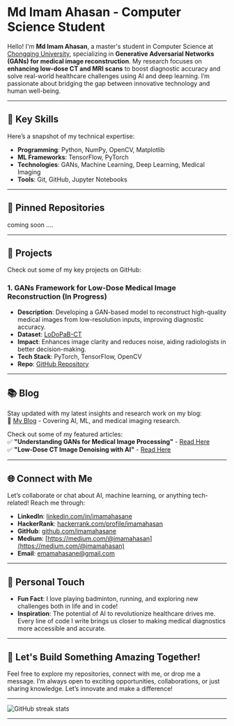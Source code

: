 # Md Imam Ahasan - Computer Science Student

Hello! I'm **Md Imam Ahasan**, a master's student in Computer Science at [Chongqing University](https://english.cqu.edu.cn/), specializing in **Generative Adversarial Networks (GANs) for medical image reconstruction**. My research focuses on **enhancing low-dose CT and MRI scans** to boost diagnostic accuracy and solve real-world healthcare challenges using AI and deep learning. I’m passionate about bridging the gap between innovative technology and human well-being.  

---

## 🚀 Key Skills  

Here’s a snapshot of my technical expertise:  
- **Programming**: Python, NumPy, OpenCV, Matplotlib  
- **ML Frameworks**: TensorFlow, PyTorch  
- **Technologies**: GANs, Machine Learning, Deep Learning, Medical Imaging  
- **Tools**: Git, GitHub, Jupyter Notebooks

---
## 📌 Pinned Repositories  

coming soon ....

---

## 🌟 Projects
Check out some of my key projects on GitHub: 

### **1. GANs Framework for Low-Dose Medical Image Reconstruction (In Progress)**  
- **Description**: Developing a GAN-based model to reconstruct high-quality medical images from low-resolution inputs, improving diagnostic accuracy.  
- **Dataset**: [LoDoPaB-CT](https://zenodo.org/records/3384092) 
- **Impact**: Enhances image clarity and reduces noise, aiding radiologists in better decision-making.  
- **Tech Stack**: PyTorch, TensorFlow, OpenCV  
- **Repo**: [GitHub Repository](https://github.com/imamahasane/LightGAN-LD)  

---

## 📚 Blog  

Stay updated with my latest insights and research work on my blog:  
📖 [My Blog](https://medium.com/@imamahasan) - Covering AI, ML, and medical imaging research.  

Check out some of my featured articles:  
✅ **"Understanding GANs for Medical Image Processing"** - [Read Here](https://medium.com/@imamahasan/understanding-gans-for-medical-image-processing-91e3798f1555)  
✅ **"Low-Dose CT Image Denoising with AI"** - [Read Here](https://medium.com/@imamahasan/low-dose-medical-image-denoising-with-ai-d7515975818d)  

---

## 🌐 Connect with Me  

Let’s collaborate or chat about AI, machine learning, or anything tech-related! Reach me through:  

- **LinkedIn**: [linkedin.com/in/imamahasane](https://www.linkedin.com/in/imamahasane/)  
- **HackerRank**: [hackerrank.com/profile/imamahasan](https://www.hackerrank.com/profile/imamahasan)  
- **GitHub**: [github.com/imamahasane](https://github.com/imamahasane)
- **Medium**: [https://medium.com/@imamahasan](https://medium.com/@imamahasan)
- **Email**: emamahasane@gmail.com  

---

## 🎨 Personal Touch  

- **Fun Fact**: I love playing badminton, running, and exploring new challenges both in life and in code!  
- **Inspiration**: The potential of AI to revolutionize healthcare drives me. Every line of code I write brings us closer to making medical diagnostics more accessible and accurate.  

---

## 🙌 Let's Build Something Amazing Together!  

Feel free to explore my repositories, connect with me, or drop me a message. I’m always open to exciting opportunities, collaborations, or just sharing knowledge. Let’s innovate and make a difference! 

---

![GitHub streak stats](https://github-readme-streak-stats.herokuapp.com/?user=imamahasane&theme=tokyonight)  

<!-- [![Top Langs](https://github-readme-stats.vercel.app/api/top-langs/?username=imamahasane&hide=java&theme=cobalt)](https://github.com/anuraghazra/github-readme-stats) -->

---
